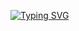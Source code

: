 <a href="https://git.io/typing-svg"><img src="https://readme-typing-svg.herokuapp.com?font=Fira+Code&size=24&duration=2000&pause=500&color=16FF00&random=false&width=435&lines=Hello!+Revanth+P+here;+an+Aspiring+Cloud+Enthusiast.;Passionate+and+technically+;+adept+fresher+with+a;+strong+grasp+of+cloud+computing%2C;specifically+skilled+in;+AWS+services+." alt="Typing SVG" /></a>
